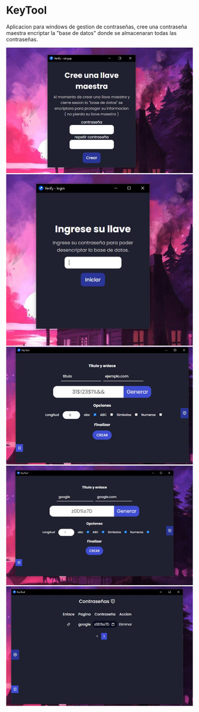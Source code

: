 # KeyTool
Aplicacion para windows de gestion de contraseñas, cree una contraseña maestra encriptar la "base de datos" donde se almacenaran todas las contraseñas.

![](https://github.com/ZayBit/KeyTool/blob/master/img/1.JPG)
![](https://github.com/ZayBit/KeyTool/blob/master/img/2.JPG)
![](https://github.com/ZayBit/KeyTool/blob/master/img/3.JPG)
![](https://github.com/ZayBit/KeyTool/blob/master/img/4.JPG)
![](https://github.com/ZayBit/KeyTool/blob/master/img/5.JPG)
